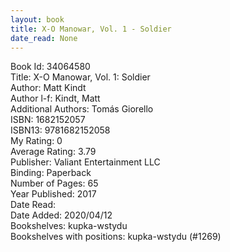 ```yaml
---
layout: book
title: X-O Manowar, Vol. 1 - Soldier
date_read: None
---
```


Book Id: 34064580<br />
Title: X-O Manowar, Vol. 1: Soldier<br />
Author: Matt Kindt<br />
Author l-f: Kindt, Matt<br />
Additional Authors: Tomás Giorello<br />
ISBN: 1682152057<br />
ISBN13: 9781682152058<br />
My Rating: 0<br />
Average Rating: 3.79<br />
Publisher: Valiant Entertainment LLC<br />
Binding: Paperback<br />
Number of Pages: 65<br />
Year Published: 2017<br />
Date Read: <br />
Date Added: 2020/04/12<br />
Bookshelves: kupka-wstydu<br />
Bookshelves with positions: kupka-wstydu (#1269)<br />

